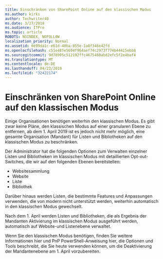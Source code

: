 ```yaml
---
title: Einschränken von SharePoint Online auf den klassischen Modus
ms.author: kirks
author: Techwriter40
ms.date: 3/27/2018
ms.audience: ITPro
ms.topic: article
ROBOTS: NOINDEX, NOFOLLOW
localization_priority: Normal
ms.assetid: 6e99da1c-e61d-40ba-855e-1a8f346e42fd
ms.openlocfilehash: c51e48fe5694f964aef74c2973f774b44415ebb8
ms.sourcegitcommit: 9d78905c512192ffc4675468abd2efc5f2e4baf4
ms.translationtype: MT
ms.contentlocale: de-DE
ms.lasthandoff: 04/23/2019
ms.locfileid: "32422174"
---
```

# <a name="restrict-sharepoint-online-to-classic-mode"></a>Einschränken von SharePoint Online auf den klassischen Modus

Einige Organisationen benötigen weiterhin den klassischen Modus. Es gibt zwar keine Pläne, den klassischen Modus auf einer granularen Ebene zu entfernen, ab dem 1. April 2019 ist es jedoch nicht mehr möglich, eine gesamte Organisation (Mandant) für Listen und Bibliotheken auf den klassischen Modus zu beschränken.

Der Administrator hat die folgenden Optionen zum Verwalten einzelner Listen und Bibliotheken im klassischen Modus mit detaillierten Opt-out-Switches, die wir auf den folgenden Ebenen bereitstellen:

- Websitesammlung
- Website
- Liste
- Bibliothek

Darüber hinaus werden Listen, die bestimmte Features und Anpassungen verwenden, die von modern nicht unterstützt werden, weiterhin automatisch in den klassischen Modus gewechselt.

Nach dem 1. April werden Listen und Bibliotheken, die als Ergebnis der Mandanten Aktivierung im klassischen Modus ausgeführt werden, automatisch auf Website-und Listenebene verwaltet.

Wenn Sie den klassischen Modus benötigen, finden Sie weitere Informationen hier und PnP PowerShell-Anweisung hier, die Optionen und Tools beschreibt, die Sie heute verwenden können, um die Deaktivierung der Mandantenebene am 1. April vorzubereiten.
